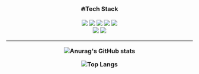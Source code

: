 <div align="center">
<h3>🔥Tech Stack <br/>
<br/>
 <img src="https://img.shields.io/badge/html5-E34F26?style=for-the-badge&logo=html5&logoColor=white">   <img src="https://img.shields.io/badge/css-1572B6?style=for-the-badge&logo=css3&logoColor=white">  <img src="https://img.shields.io/badge/javascript-F7DF1E?style=for-the-badge&logo=javascript&logoColor=black">  <img src="https://img.shields.io/badge/react-61DAFB?style=for-the-badge&logo=react&logoColor=white">  <img src="https://img.shields.io/badge/redux-764ABC?style=for-the-badge&logo=redux&logoColor=white">  
 <br/> 
<img src="https://img.shields.io/badge/github-181717?style=for-the-badge&logo=github&logoColor=white">  <img src="https://img.shields.io/badge/amazonaws-232F3E?style=for-the-badge&logo=amazonaws&logoColor=white">  

<hr>
 
![Anurag's GitHub stats](https://github-readme-stats.vercel.app/api?username=4hsnim&show_icons=true&theme=dark)

![Top Langs](https://github-readme-stats.vercel.app/api/top-langs/?username=4hsnim&layout=compact&theme=tokyonight)
</div>
